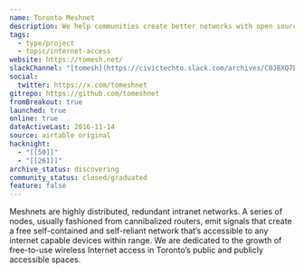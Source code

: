 ```yaml
---
name: Toronto Meshnet
description: We help communities create better networks with open source and peer-to-peer technologies that promote digital literacy and privacy.
tags:
  - type/project
  - topic/internet-access
website: https://tomesh.net/
slackChannel: "[tomesh](https://civictechto.slack.com/archives/C0JBXQ7L7)"
social:
  twitter: https://x.com/tomeshnet
gitrepo: https://github.com/tomeshnet
fromBreakout: true
launched: true
online: true
dateActiveLast: 2016-11-14
source: airtable original
hacknight:
  - "[[50]]"
  - "[[261]]"
archive_status: discovering
community_status: closed/graduated
feature: false
---
```


Meshnets are highly distributed, redundant intranet networks. A series of nodes, usually fashioned from cannibalized routers, emit signals that create a free self-contained and self-reliant network that’s accessible to any internet capable devices within range. We are dedicated to the growth of free-to-use wireless Internet access in Toronto’s public and publicly accessible spaces.
